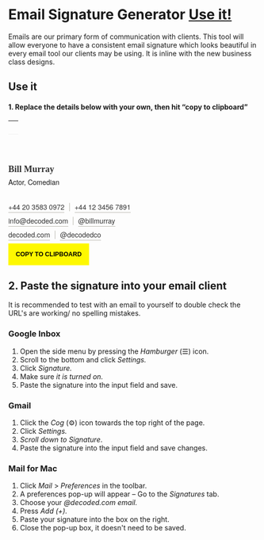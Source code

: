 # Email Signature Generator [Use it!](#use-it)
Emails are our primary form of communication with clients. This tool will allow everyone to have a consistent email signature which looks beautiful in every email tool our clients may be using. It is inline with the new business class designs.

## Use it

#### 1. Replace the details below with your own, then hit &ldquo;copy to clipboard&rdquo;


<div class="col-md-12" id="wrapper">

  <!-- Border top in a table to be friendly for mail clients -->
  <table border="0" width="100%" cellpadding="0" cellspacing="0">
    <tr>
      <td style="background:none; border-bottom: 1px solid #F2F1EF; height:1px; width:100%; margin:0px 0px 0px 0px;">&nbsp;</td>
    </tr>
  </table>

  <!-- Your Name -->
  <h3 class="editor" contenteditable="true" style="margin-top:60px; font-weight:600 !important; font-size:18px; color:#333; margin-bottom:0; font-family:Georgia, Times, Times New Roman, serif;">Bill Murray</h3>

  <!-- Your job role -->
  <p class="editor" contenteditable="true" style="font-size:14px; font-weight:200 !important; margin-top:5px; margin-bottom:30px; font-family:Helvetica Neue, Helvetica, sans-serif;">Actor, Comedian</p>

  <!-- Work phone number & Personal number-->
  <p style="margin:0 0 8px 0;">
    <a id="worknum" contenteditable="true" class="worknum" style="box-shadow:0 0 0 0 !important; font-size:14px; font-weight:200 !important; color:#333;font-family:Helvetica Neue, Helvetica, sans-serif; text-decoration:none; border-bottom:1px solid #BAB8B0;; padding-bottom:1px;" href="tel:+442035830972">+44 20 3583 0972</a><span style="color:#BAB8B0;" contenteditable="true">&nbsp;&nbsp;|&nbsp;&nbsp;</span><a class="directnum" id="directnum" contenteditable="true" class="number" style="box-shadow:0 0 0 0 !important;  font-size:14px; font-weight:200 !important; color:#333;font-family:Helvetica Neue, Helvetica, sans-serif; text-decoration:none; border-bottom:1px solid #BAB8B0; padding-bottom:1px;" href="tel:+441234567891">+44 12 3456 7891</a>
  </p>

  <!-- Your work email and personal twitter -->
  <p style="margin:0 0 8px 0;">
    <a id="email" contenteditable="true" class="email editor" style="box-shadow:0 0 0 0!important; font-size:14px; font-weight:200 !important; color:#333;font-family:Helvetica Neue, Helvetica, sans-serif; text-decoration:none; border-bottom:1px solid #BAB8B0; padding-bottom:1px; text-transformation:lowercase;"href="mailto:info@decoded.com">info@decoded.com</a><span style="color:#BAB8B0;" contenteditable="true">&nbsp;&nbsp;|&nbsp;&nbsp;</span><a id="twitter" contenteditable="true" class="twitter" style="box-shadow:0 0 0 0 !important; font-size:14px; font-weight:200 !important; color:#333; font-family:Helvetica Neue, Helvetica, sans-serif; text-decoration:none; text-transformation:lowercase; border-bottom:1px solid #BAB8B0;; padding-bottom:1px;" href="https://twitter.com/decodedco">@billmurray</a>
  </p>

  <!-- Decoded website & Twitter-->
  <p style="margin:0 0 8px 0;">
    <a class="website" id="website" style="box-shadow:0 0 0 0 !important; font-size:14px; font-weight:200 !important; color:#333; font-family:Helvetica Neue, Helvetica, sans-serif; text-decoration:none; border-bottom:1px solid #BAB8B0; padding-bottom:1px; text-transformation:lowercase;" href="http://www.decoded.com/">decoded.com</a><span style="color:#BAB8B0;">&nbsp;&nbsp;|&nbsp;&nbsp;</span><a href="https://www.twitter.com/decodedco" style="box-shadow:0 0 0 0 !important; font-size:14px; font-weight:200 !important; color:#333; font-family:Helvetica Neue, Helvetica, sans-serif; text-decoration:none; border-bottom:1px solid #BAB8B0; padding-bottom:1px; text-transformation:lowercase;">@decodedco</a>
  </p>
</div>

<!-- Trigger to copy signature-->
<div>
  <button title="Copied!" id="copy" class="margin-top-XL margin-bottom-XXXL" style="font-size:0.89em; padding:15px; text-transform:uppercase; background-color:#fef800; border:none; font-weight:600;" data-clipboard-target="#wrapper">Copy to Clipboard</button>
</div>

## 2. Paste the signature into your email client
It is recommended to test with an email to yourself to double check the URL's are working/ no spelling mistakes.

### Google Inbox
1. Open the side menu by pressing the *Hamburger* (&#9776;) icon.
2. Scroll to the bottom and click *Settings.*
3. Click *Signature.*
4. Make sure *it is turned on.*
5. Paste the signature into the input field and save.

### Gmail
1. Click the *Cog* (&#9881;) icon towards the top right of the page.
2. Click *Settings.*
3. *Scroll down to Signature*.
4. Paste the signature into the input field and save changes.

### Mail for Mac
1. Click *Mail* > *Preferences* in the toolbar.
2. A preferences pop-up will appear &ndash; Go to the *Signatures* tab.
3. Choose your *@decoded.com email.*
4. Press *Add (+).*
5. Paste your signature into the box on the right.
6. Close the pop-up box, it doesn't need to be saved.

<!-- Call Jquery -->
<script type="text/javascript" src="https://cdnjs.cloudflare.com/ajax/libs/jquery/3.0.0-alpha1/jquery.min.js"></script>

<script type="text/javascript" src="https://cdnjs.cloudflare.com/ajax/libs/jqueryui/1.11.4/jquery-ui.min.js"></script>

<!-- Call Clipboard.js-->
<script type="text/javascript" src="https://cdnjs.cloudflare.com/ajax/libs/clipboard.js/1.5.5/clipboard.min.js"></script>

<!-- Update tel: according to work number -->
<script type="text/javascript">
$( ".worknum" ).blur(function() {
  var tel = "tel:";
  var num =  $('#worknum').text();
  num = num.replace(" ", "");
  $('#worknum').attr("href", tel + num);
});
</script>

<!-- Update tel: according to personal number -->
<script type="text/javascript">
$( ".directnum" ).blur(function() {
  var tel1 = "tel:";
  var num1 =  $('#directnum').text();
  num1 = num1.replace(" ", "");
  $('#directnum').attr("href", tel1 + num1);
});
</script>

<!-- Update mailto: href according to email -->
<script type="text/javascript">
  $( ".email" ).blur(function() {
    var mail = "mailto:";
    var name =  $('#email').text();
    $('#email').attr("href", mail + name);
  });
</script>

<!-- Update twitter url according to updated twitter handle -->
<script type="text/javascript">
  $( ".twitter" ).blur(function() {
    var twit = "http://twitter.com/";
    var hand =  $('#twitter').text();
    hand = hand.replace("@", "");
    $('#twitter').attr("href", twit + hand);
  });
</script>

<!-- Update website url according to updated website location -->
<script type="text/javascript">
  $( ".website" ).blur(function() {
    var htt = "https://www.";
    var web =  $('#website').text();
    $('#website').attr("href", htt + web);
  });
</script>

<!-- Start clipboard tool -->
<script>
  var clipboard = new Clipboard('#copy');
  clipboard.on('success', function(e) {
      $('#copy').text('Copied!');
      window.setTimeout(function () {
          $('#copy').text('Copy to clipboard');
      }, 3000);
      console.log(e);
  });
  clipboard.on('error', function(e) {
      console.log(e);
  });
</script>

